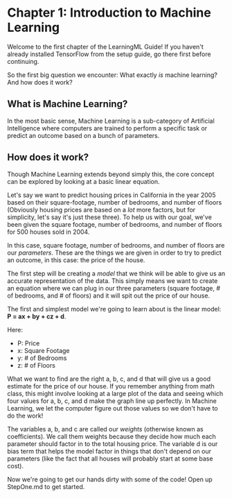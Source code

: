 # Chapter 1: Introduction to Machine Learning

Welcome to the first chapter of the LearningML Guide! If you haven't already installed TensorFlow from the setup guide, go there first before continuing.

So the first big question we encounter: What exactly _is_ machine learning? And how does it work?

## What is Machine Learning?
In the most basic sense, Machine Learning is a sub-category of Artificial Intelligence where computers are trained to perform a specific task or predict an outcome based on a bunch of parameters.

## How does it work?
Though Machine Learning extends beyond simply this, the core concept can be explored by looking at a basic linear equation.

Let's say we want to predict housing prices in California in the year 2005 based on their square-footage, number of bedrooms, and number of floors (Obviously housing prices are based on a _lot_ more factors, but for simplicity, let's say it's just these three). To help us with our goal, we've been given the square footage, number of bedrooms, and number of floors for 500 houses sold in 2004.

In this case, square footage, number of bedrooms, and number of floors are our _parameters_. These are the things we are given in order to try to predict an outcome, in this case: the price of the house.

The first step will be creating a _model_ that we think will be able to give us an accurate representation of the data. This simply means we want to create an equation where we can plug in our three parameters (square footage, # of bedrooms, and # of floors) and it will spit out the price of our house.

The first and simplest model we're going to learn about is the linear model: **P = ax + by + cz + d**.

Here:
* P: Price
* x: Square Footage
* y: # of Bedrooms
* z: # of Floors

What we want to find are the right a, b, c, and d that will give us a good estimate for the price of our house. If you remember anything from math class, this might involve looking at a large plot of the data and seeing which four values for a, b, c, and d make the graph line up perfectly. In Machine Learning, we let the computer figure out those values so we don't have to do the work!

 The variables a, b, and c are called our _weights_ (otherwise known as coefficients). We call them weights because they decide how much each parameter should factor in to the total housing price. The variable d is our bias term that helps the model factor in things that don't depend on our parameters (like the fact that all houses will probably start at some base cost).

 Now we're going to get our hands dirty with some of the code! Open up StepOne.md to get started.
